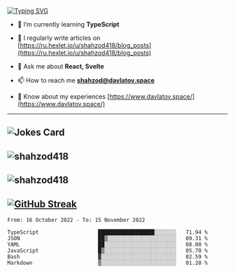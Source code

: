 [![Typing SVG](https://readme-typing-svg.herokuapp.com?font=Turret+Road&height=30&lines=HI!+I%60m+Frontend+Developer)](https://git.io/typing-svg)

- 🌱 I’m currently learning **TypeScript**

- 📝 I regularly write articles on [https://ru.hexlet.io/u/shahzod418/blog_posts](https://ru.hexlet.io/u/shahzod418/blog_posts)

- 💬 Ask me about **React, Svelte**

- 📫 How to reach me **shahzod@davlatov.space**

- 📄 Know about my experiences [https://www.davlatov.space/](https://www.davlatov.space/)

---
![Jokes Card](https://readme-jokes.vercel.app/api?theme=radical)
---
![shahzod418](https://github-readme-stats.vercel.app/api/top-langs?username=shahzod418&show_icons=true&theme=radical&locale=en&layout=compact)
---
![shahzod418](https://github-readme-stats.vercel.app/api?username=shahzod418&show_icons=true&theme=radical&locale=en&count_private=true)
---
[![GitHub Streak](http://github-readme-streak-stats.herokuapp.com?user=shahzod418&theme=radical&date_format=M%20j%5B%2C%20Y%5D)](https://git.io/streak-stats)
---
<!--START_SECTION:waka-->

```text
From: 16 October 2022 - To: 15 November 2022

TypeScript                   ██████████████████░░░░░░░   71.94 %
JSON                         ██▒░░░░░░░░░░░░░░░░░░░░░░   09.31 %
YAML                         ██░░░░░░░░░░░░░░░░░░░░░░░   08.00 %
JavaScript                   █▒░░░░░░░░░░░░░░░░░░░░░░░   05.70 %
Bash                         ▓░░░░░░░░░░░░░░░░░░░░░░░░   02.59 %
Markdown                     ▒░░░░░░░░░░░░░░░░░░░░░░░░   01.28 %
```

<!--END_SECTION:waka-->
